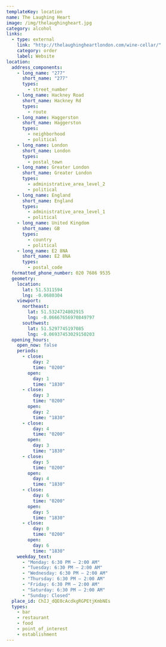 ```yaml
---
templateKey: location
name: The Laughing Heart
image: /img/thelaughingheart.jpg
category: alcohol
links:
  - type: external
    link: "http://thelaughingheartlondon.com/wine-cellar/"
    category: order
    label: Website
location:
  address_components:
    - long_name: "277"
      short_name: "277"
      types:
        - street_number
    - long_name: Hackney Road
      short_name: Hackney Rd
      types:
        - route
    - long_name: Haggerston
      short_name: Haggerston
      types:
        - neighborhood
        - political
    - long_name: London
      short_name: London
      types:
        - postal_town
    - long_name: Greater London
      short_name: Greater London
      types:
        - administrative_area_level_2
        - political
    - long_name: England
      short_name: England
      types:
        - administrative_area_level_1
        - political
    - long_name: United Kingdom
      short_name: GB
      types:
        - country
        - political
    - long_name: E2 8NA
      short_name: E2 8NA
      types:
        - postal_code
  formatted_phone_number: 020 7686 9535
  geometry:
    location:
      lat: 51.5311594
      lng: -0.0680304
    viewport:
      northeast:
        lat: 51.5324724802915
        lng: -0.06667656970849797
      southwest:
        lat: 51.5297745197085
        lng: -0.06937453029150203
  opening_hours:
    open_now: false
    periods:
      - close:
          day: 2
          time: "0200"
        open:
          day: 1
          time: "1830"
      - close:
          day: 3
          time: "0200"
        open:
          day: 2
          time: "1830"
      - close:
          day: 4
          time: "0200"
        open:
          day: 3
          time: "1830"
      - close:
          day: 5
          time: "0200"
        open:
          day: 4
          time: "1830"
      - close:
          day: 6
          time: "0200"
        open:
          day: 5
          time: "1830"
      - close:
          day: 0
          time: "0200"
        open:
          day: 6
          time: "1830"
    weekday_text:
      - "Monday: 6:30 PM – 2:00 AM"
      - "Tuesday: 6:30 PM – 2:00 AM"
      - "Wednesday: 6:30 PM – 2:00 AM"
      - "Thursday: 6:30 PM – 2:00 AM"
      - "Friday: 6:30 PM – 2:00 AM"
      - "Saturday: 6:30 PM – 2:00 AM"
      - "Sunday: Closed"
  place_id: ChIJ_dQE0cAcdkgRGPEtjKmbNEs
  types:
    - bar
    - restaurant
    - food
    - point_of_interest
    - establishment
---
```

